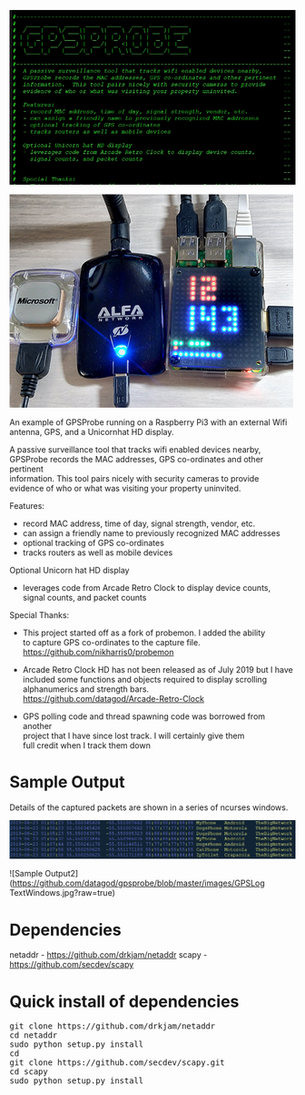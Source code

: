![Raspberry Pi Buildout](https://github.com/datagod/gpsprobe/blob/master/GPSProbe%20Logo.jpg)

![Raspberry Pi Buildout](https://github.com/datagod/gpsprobe/blob/master/GPSProbe%20Pi3.jpg)

An example of GPSProbe running on a Raspberry Pi3 with an external Wifi antenna, GPS, and a Unicornhat HD display.

  A passive surveillance tool that tracks wifi enabled devices nearby,      
  GPSProbe records the MAC addresses, GPS co-ordinates and other pertinent  
  information.  This tool pairs nicely with security cameras to provide     
  evidence of who or what was visiting your property uninvited.             
                                                                            
  Features:                                                                 
  - record MAC address, time of day, signal strength, vendor, etc.           
  - can assign a friendly name to previously recognized MAC addresses        
  - optional tracking of GPS co-ordinates                                   
  - tracks routers as well as mobile devices                                
                                                                            
  Optional Unicorn hat HD display                                          
  - leverages code from Arcade Retro Clock to display device counts,        
    signal counts, and packet counts                                        
                                                                            
                                                                            
  Special Thanks:                                                           
  - This project started off as a fork of probemon.  I added the ability    
    to capture GPS co-ordinates to the capture file.                        
    https://github.com/nikharris0/probemon                                  
                                                                            
  - Arcade Retro Clock HD has not been released as of July 2019 but I have  
    included some functions and objects required to display scrolling       
    alphanumerics and strength bars.                                        
    https://github.com/datagod/Arcade-Retro-Clock                                                                      
                                                                            
  - GPS polling code and thread spawning code was borrowed from another     
    project that I have since lost track.  I will certainly give them       
    full credit when I track them down                                     




# Sample Output
Details of the captured packets are shown in a series of ncurses windows.  

![Sample Output](https://github.com/datagod/gpsprobe/blob/master/images/GPSlog.jpg?raw=true)

![Sample Output2](https://github.com/datagod/gpsprobe/blob/master/images/GPSLog TextWindows.jpg?raw=true)


# Dependencies
netaddr - https://github.com/drkjam/netaddr
scapy - https://github.com/secdev/scapy

# Quick install of dependencies
<pre>
git clone https://github.com/drkjam/netaddr
cd netaddr
sudo python setup.py install
cd
git clone https://github.com/secdev/scapy.git
cd scapy
sudo python setup.py install
</pre>
